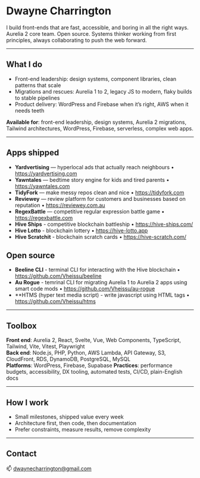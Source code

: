 # Dwayne Charrington

I build front-ends that are fast, accessible, and boring in all the right ways. Aurelia 2 core team. Open source. Systems thinker working from first principles, always collaborating to push the web forward.

---

## What I do
- Front-end leadership: design systems, component libraries, clean patterns that scale
- Migrations and rescues: Aurelia 1 to 2, legacy JS to modern, flaky builds to stable pipelines
- Product delivery: WordPress and Firebase when it’s right, AWS when it needs teeth

**Available for**: front-end leadership, design systems, Aurelia 2 migrations, Tailwind architectures, WordPress, Firebase, serverless, complex web apps.

---

## Apps shipped
- **Yardvertising** — hyperlocal ads that actually reach neighbours • https://yardvertising.com  
- **Yawntales** — bedtime story engine for kids and tired parents • https://yawntales.com  
- **TidyFork** — make messy repos clean and nice • https://tidyfork.com  
- **Reviewey** — review platform for customers and businesses based on reputation • https://reviewey.com.au  
- **RegexBattle** — competitive regular expression battle game • https://regexbattle.com
- **Hive Ships** - competitive blockchain battleship • https://hive-ships.com/
- **Hive Lotto** - blockchain lottery • https://hive-lotto.app
- **Hive Scratchit** - blockchain scratch cards • https://hive-scratch.com/

## Open source
- **Beeline CLI** - terminal CLI for interacting with the Hive blockchain • https://github.com/Vheissu/beeline
- **Au Rogue** - temrinal CLI for migrating Aurelia 1 to Aurelia 2 apps using smart code mods • https://github.com/Vheissu/au-rogue
- **HTMS (hyper text media script) - write javascript using HTML tags • https://github.com/Vheissu/htms

---

## Toolbox
**Front end**: Aurelia 2, React, Svelte, Vue, Web Components, TypeScript, Tailwind, Vite, Vitest, Playwright  
**Back end**: Node.js, PHP, Python, AWS Lambda, API Gateway, S3, CloudFront, RDS, DynamoDB, PostgreSQL, MySQL  
**Platforms**: WordPress, Firebase, Supabase
**Practices**: performance budgets, accessibility, DX tooling, automated tests, CI/CD, plain-English docs

---

## How I work
- Small milestones, shipped value every week
- Architecture first, then code, then documentation
- Prefer constraints, measure results, remove complexity

---

## Contact
📫 dwaynecharrington@gmail.com

